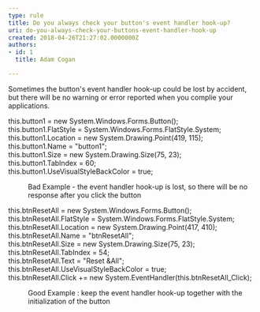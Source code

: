 ```yaml
---
type: rule
title: Do you always check your button's event handler hook-up?
uri: do-you-always-check-your-buttons-event-handler-hook-up
created: 2018-04-26T21:27:02.0000000Z
authors:
- id: 1
  title: Adam Cogan

---
```




<span class='intro'> Sometimes the button's event handler hook-up could be lost by accident, but there will be no warning or error reported when you complie your applications. <br> </span>

<p class="ssw15-rteElement-CodeArea">​​this.button1 = new System.Windows.Forms.Button();<br>this.button1.FlatStyle = System.Windows.Forms.FlatStyle.System;<br>this.button1.Location = new System.Drawing.Point(419, 115);<br>this.button1.Name = &quot;button1&quot;;<br>this.button1.Size = new System.Drawing.Size(75, 23);<br>this.button1.TabIndex = 60;<br>this.button1.UseVisualStyleBackColor = true;<br></p><dd class="ssw15-rteElement-FigureBad">Bad Example - the event handler hook-up is lost, so there will be no response after you click the butto​​n​<br></dd><p class="ssw15-rteElement-CodeArea">this.btnResetAll = new System.Windows.Forms.Button();<br>this.btnResetAll.FlatStyle = System.Windows.Forms.FlatStyle.System;<br>this.btnResetAll.Location = new System.Drawing.Point(417, 410);<br>this.btnResetAll.Name = &quot;btnResetAll&quot;;<br>this.btnResetAll.Size = new System.Drawing.Size(75, 23);<br>this.btnResetAll.TabIndex = 54;<br>this.btnResetAll.Text = &quot;Reset &amp;All&quot;;<br>this.btnResetAll.UseVisualStyleBackColor = true;<br>this.btnResetAll.Click += new System.EventHandler(this.btnResetAll_Click); <br></p><dd class="ssw15-rteElement-FigureGood">Good Example &#58; keep the event handler hook-up together with the initialization of the button​​​​<br></dd><p>​<br><br></p>


